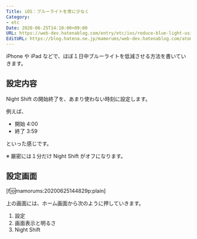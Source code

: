 ```yaml
---
Title: iOS：ブルーライトを常に少なく
Category:
- etc
Date: 2020-06-25T14:10:00+09:00
URL: https://web-dev.hatenablog.com/entry/etc/ios/reduce-blue-light-using-night-shift
EditURL: https://blog.hatena.ne.jp/mamorums/web-dev.hatenablog.com/atom/entry/17391345971619779406
---
```


iPhone や iPad などで、ほぼ１日中ブルーライトを低減させる方法を書いていきます。


## 設定内容
Night Shift の開始終了を、あまり使わない時刻に設定します。

例えば、

- 開始 4:00
- 終了 3:59

といった感じです。

※ 厳密には１分だけ Night Shift がオフになります。


## 設定画面
[f:id:mamorums:20200625144829p:plain]

上の画面には、ホーム画面から次のように押していきます。

1. 設定
2. 画面表示と明るさ
3. Night Shift
